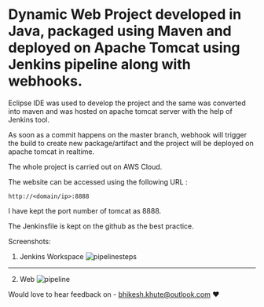 
# Dynamic Web Project developed in Java, packaged using Maven and deployed on Apache Tomcat using Jenkins pipeline along with webhooks.

Eclipse IDE was used to develop the project and the same was converted into maven and was hosted on apache tomcat server with the help of Jenkins tool.

As soon as a commit happens on the master branch, webhook will trigger the build to create new package/artifact and the project will be deployed on apache tomcat in realtime.

The whole project is carried out on AWS Cloud.

The website can be accessed using the following URL :

```
http://<domain/ip>:8888
```
I have kept the port number of tomcat as 8888.

The Jenkinsfile is kept on the github as the best practice. 

Screenshots:

1. Jenkins Workspace
![pipelinesteps](https://user-images.githubusercontent.com/35907619/231505801-2e830577-f9ab-446c-9b13-217f46cd27d9.png)

---
2. Web 
![pipeline](https://user-images.githubusercontent.com/35907619/231505304-4c564fa8-d114-46dd-b260-116be4283f4a.jpg)

Would love to hear feedback on - bhikesh.khute@outlook.com :heart:



